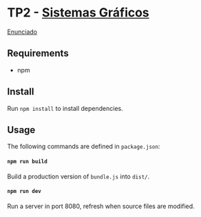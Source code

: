 # TP2 - [Sistemas Gráficos](https://www.sistemasgraficos.xyz/)

[Enunciado](https://drive.google.com/drive/folders/1yKkXdV7WE83JSo_ovEWvzz5-99GIEMD4?usp=sharing)

## Requirements

* npm

## Install

Run `npm install` to install dependencies.

## Usage

The following commands are defined in `package.json`:

#### `npm run build`

Build a production version of `bundle.js` into `dist/`.

#### `npm run dev`

Run a server in port 8080, refresh when source files are modified.
